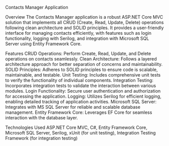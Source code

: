 Contacts Manager Application

Overview
The Contacts Manager application is a robust ASP.NET Core MVC solution that implements all CRUD (Create, Read, Update, Delete) operations 
following clean architecture and SOLID principles. It provides a user-friendly interface for managing contacts efficiently, with features 
such as login functionality, logging with Serilog, and integration with Microsoft SQL Server using Entity Framework Core.

Features
CRUD Operations: Perform Create, Read, Update, and Delete operations on contacts seamlessly.
Clean Architecture: Follows a layered architecture approach for better separation of concerns and maintainability.
SOLID Principles: Adheres to SOLID principles to ensure code is scalable, maintainable, and testable.
Unit Testing: Includes comprehensive unit tests to verify the functionality of individual components.
Integration Testing: Incorporates integration tests to validate the interaction between various modules.
Login Functionality: Secure user authentication and authorization for accessing the application.
Logging: Utilizes Serilog for efficient logging, enabling detailed tracking of application activities.
Microsoft SQL Server: Integrates with MS SQL Server for reliable and scalable database management.
Entity Framework Core: Leverages EF Core for seamless interaction with the database layer.

Technologies Used
ASP.NET Core MVC,
C#,
Entity Framework Core,
Microsoft SQL Server,
Serilog,
xUnit (for unit testing),
Integration Testing Framework (for integration testing)
